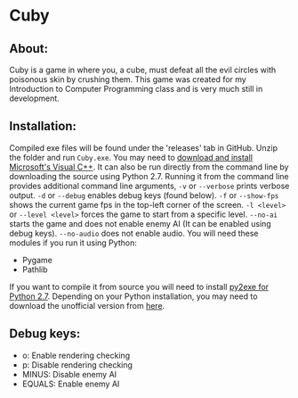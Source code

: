 # Cuby

## About:

Cuby is a game in where you, a cube, must defeat all the evil circles with poisonous skin by crushing them. This game was created for my Introduction to Computer Programming class and is very much still in development.

## Installation:

Compiled exe files will be found under the 'releases' tab in GitHub. Unzip the folder and run `Cuby.exe`. You may need to [download and install Microsoft's Visual C++](https://support.microsoft.com/en-us/help/2977003/the-latest-supported-visual-c-downloads). It can also be run directly from the command line by downloading the source using Python 2.7. Running it from the command line provides additional command line arguments, `-v` or `--verbose` prints verbose output. `-d` or `--debug` enables debug keys (found below). `-f` or `--show-fps` shows the current game fps in the top-left corner of the screen. `-l <level>` or `--level <level>` forces the game to start from a specific level. `--no-ai` starts the game and does not enable enemy AI (It can be enabled using debug keys). `--no-audio` does not enable audio.
You will need these modules if you run it using Python:
- Pygame
- Pathlib

If you want to compile it from source you will need to install [py2exe for Python 2.7](https://sourceforge.net/projects/py2exe/files/py2exe/0.6.9/). Depending on your Python installation, you may need to download the unofficial version from [here](https://www.lfd.uci.edu/~gohlke/pythonlibs/).

## Debug keys:

- o: Enable rendering checking
- p: Disable rendering checking
- MINUS: Disable enemy AI
- EQUALS: Enable enemy AI
